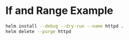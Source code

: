 # If and Range Example

```bash
helm install --debug --dry-run --name httpd .
helm delete --purge httpd 
```